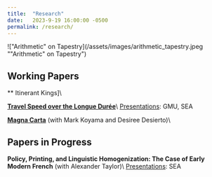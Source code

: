 ```yaml
---
title:  "Research"
date:   2023-9-19 16:00:00 -0500
permalink: /research/
---
```




!["Arithmetic" on Tapestry](/assets/images/arithmetic_tapestry.jpeg ""Arithmetic" on Tapestry")

## Working Papers

** Itinerant Kings]\\

**[Travel Speed over the Longue Durée](https://papers.ssrn.com/sol3/papers.cfm?abstract_id=4635304)**\\
<ins>Presentations</ins>: GMU, SEA

**[Magna Carta](https://papers.ssrn.com/sol3/papers.cfm?abstract_id=4503918)**
(with Mark Koyama and Desiree Desierto)\\

## Papers in Progress

**Policy, Printing, and Linguistic Homogenization: The Case of Early Modern French**
(with Alexander Taylor)\\
<ins>Presentations</ins>: SEA 
